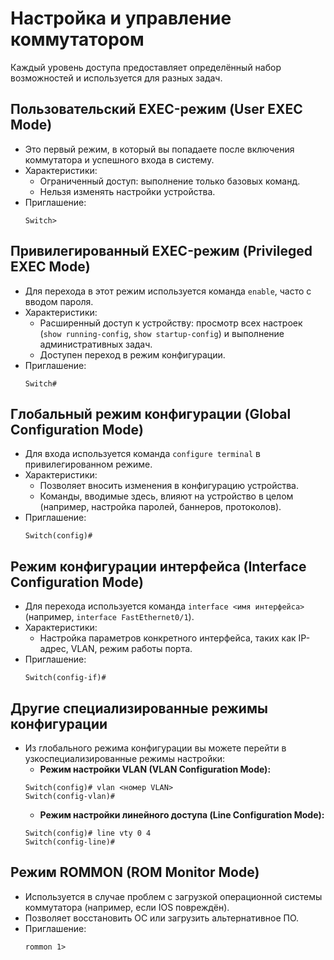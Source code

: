 # Настройка и управление коммутатором


Каждый уровень доступа предоставляет определённый набор возможностей и используется для разных задач. 

## Пользовательский EXEC-режим (User EXEC Mode)
- Это первый режим, в который вы попадаете после включения коммутатора и успешного входа в систему.  
- Характеристики:
    - Ограниченный доступ: выполнение только базовых команд.  
    - Нельзя изменять настройки устройства.  
- Приглашение:  
    ```
    Switch>
    ```

## Привилегированный EXEC-режим (Privileged EXEC Mode)
- Для перехода в этот режим используется команда `enable`, часто с вводом пароля.  
- Характеристики:
    - Расширенный доступ к устройству: просмотр всех настроек (`show running-config`, `show startup-config`) и выполнение административных задач.  
    - Доступен переход в режим конфигурации.  
- Приглашение:  
    ```
    Switch#
    ```

## Глобальный режим конфигурации (Global Configuration Mode)
- Для входа используется команда `configure terminal` в привилегированном режиме.  
- Характеристики:
    - Позволяет вносить изменения в конфигурацию устройства.  
    - Команды, вводимые здесь, влияют на устройство в целом (например, настройка паролей, баннеров, протоколов).  
- Приглашение:  
    ```
    Switch(config)#
    ```

## Режим конфигурации интерфейса (Interface Configuration Mode)
- Для перехода используется команда `interface <имя интерфейса>` (например, `interface FastEthernet0/1`).  
- Характеристики:
    - Настройка параметров конкретного интерфейса, таких как IP-адрес, VLAN, режим работы порта.  
- Приглашение:  
    ```
    Switch(config-if)#
    ```

## Другие специализированные режимы конфигурации 
- Из глобального режима конфигурации вы можете перейти в узкоспециализированные режимы настройки:  
    - **Режим настройки VLAN (VLAN Configuration Mode):**  
    ```
    Switch(config)# vlan <номер VLAN>
    Switch(config-vlan)#
    ```  
    - **Режим настройки линейного доступа (Line Configuration Mode):**  
    ```
    Switch(config)# line vty 0 4
    Switch(config-line)#
    ``` 


## Режим ROMMON (ROM Monitor Mode) 
- Используется в случае проблем с загрузкой операционной системы коммутатора (например, если IOS повреждён).  
- Позволяет восстановить ОС или загрузить альтернативное ПО.  
- Приглашение:  
    ```
    rommon 1>
    ```
